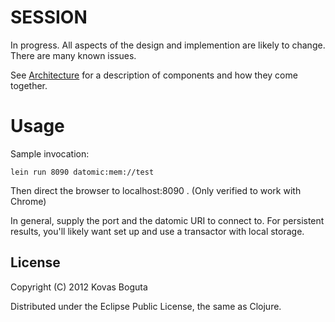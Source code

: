 # SESSION

In progress. All aspects of the design and implemention are likely to change. There are many known issues.

See [Architecture](https://github.com/kovasb/session/wiki/Architecture) for a description of components and how they come together.

# Usage

Sample invocation:

    lein run 8090 datomic:mem://test

Then direct the browser to localhost:8090 . (Only verified to work with Chrome)

In general, supply the port and the datomic URI to connect to. For persistent results, you'll likely want set up and use a transactor with local storage.

## License

Copyright (C) 2012 Kovas Boguta

Distributed under the Eclipse Public License, the same as Clojure.
